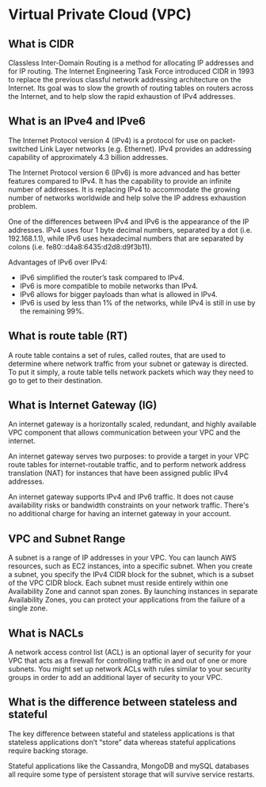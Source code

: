 # Virtual Private Cloud (VPC)

## What is CIDR

Classless Inter-Domain Routing is a method for allocating IP addresses and for IP routing. The Internet Engineering Task Force introduced CIDR in 1993 to replace the previous classful network addressing architecture on the Internet. Its goal was to slow the growth of routing tables on routers across the Internet, and to help slow the rapid exhaustion of IPv4 addresses.

## What is an IPve4 and IPve6

The Internet Protocol version 4 (IPv4) is a protocol for use on packet-switched Link Layer networks (e.g. Ethernet).  IPv4 provides an addressing capability of approximately 4.3 billion addresses.

The Internet Protocol version 6 (IPv6) is more advanced and has better features compared to IPv4.  It has the capability to provide an infinite number of addresses.  It is replacing IPv4 to accommodate the growing number of networks worldwide and help solve the IP address exhaustion problem.

One of the differences between IPv4 and IPv6 is the appearance of the IP addresses.  IPv4 uses four 1 byte decimal numbers, separated by a dot (i.e. 192.168.1.1), while IPv6 uses hexadecimal numbers that are separated by colons (i.e. fe80::d4a8:6435:d2d8:d9f3b11). 

Advantages of IPv6 over IPv4:

- IPv6 simplified the router’s task compared to IPv4.
- IPv6 is more compatible to mobile networks than IPv4.
- IPv6 allows for bigger payloads than what is allowed in IPv4.
- IPv6 is used by less than 1% of the networks, while IPv4 is still in use by the remaining 99%.

## What is route table (RT)

A route table contains a set of rules, called routes, that are used to determine where network traffic from your subnet or gateway is directed. To put it simply, a route table tells network packets which way they need to go to get to their destination.

## What is Internet Gateway (IG)

An internet gateway is a horizontally scaled, redundant, and highly available VPC component that allows communication between your VPC and the internet.

An internet gateway serves two purposes: to provide a target in your VPC route tables for internet-routable traffic, and to perform network address translation (NAT) for instances that have been assigned public IPv4 addresses. 

An internet gateway supports IPv4 and IPv6 traffic. It does not cause availability risks or bandwidth constraints on your network traffic. There's no additional charge for having an internet gateway in your account.

## VPC and Subnet Range

A subnet is a range of IP addresses in your VPC. You can launch AWS resources, such as EC2 instances, into a specific subnet. When you create a subnet, you specify the IPv4 CIDR block for the subnet, which is a subset of the VPC CIDR block. Each subnet must reside entirely within one Availability Zone and cannot span zones. By launching instances in separate Availability Zones, you can protect your applications from the failure of a single zone.

## What is NACLs

A network access control list (ACL) is an optional layer of security for your VPC that acts as a firewall for controlling traffic in and out of one or more subnets. You might set up network ACLs with rules similar to your security groups in order to add an additional layer of security to your VPC.

## What is the difference between stateless and stateful

The key difference between stateful and stateless applications is that stateless applications don’t “store” data whereas stateful applications require backing storage.

Stateful applications like the Cassandra, MongoDB and mySQL databases all require some type of persistent storage that will survive service restarts.


